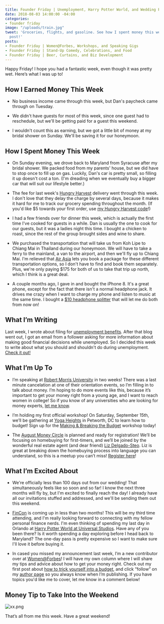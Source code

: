 ```yaml
---
title: Founder Friday | Unemployment, Harry Potter World, and Wedding Planning
date: 2018-08-03 14:00:00 -04:00
categories:
- founder friday
image: "/uploads/train.jpg"
tweet: 'Groceries, flights, and gasoline. See how I spent money this week in my #founderfriday
  post!'
posts:
- Founder Friday | Women@Forbes, Workshops, and Speaking Gigs
- Founder Friday | Stand-Up Comedy, Celebrations, and Food
- Founder Friday | Beer, Curtains, and Biz Development
---
```


Happy Friday! I hope you had a fantastic week, even though it was pretty wet. Here’s what I was up to!

## How I Earned Money This Week

* No business income came through this week, but Dan's paycheck came through on Tuesday.

* We didn't have guests for most of this week, since one guest had to reschedule, but we'll be getting paid for a guest this weekend.

* I wouldn't count this as earning, but we got a little bit of money at my bridal shower on Sunday. We'll be saving it for our honeymoon.

## How I Spent Money This Week

* On Sunday evening, we drove back to Maryland from Syracuse after my bridal shower. We packed food from my parents' house, but we did have to stop once to fill up on gas. Luckily, Dan's car is pretty small, so filling it up doesn't cost a ton. (I'm dreading when we eventually buy a bigger car that will suit our lifestyle better.)

* The fee for last week's [Hungry Harvest](https://www.hungryharvest.net/) delivery went through this week. I don't love that they delay the charge by several days, because it makes it hard for me to track our grocery spending throughout the month. (If you'd like $5 towards your first order, use [my Hungry Harvest code](http://hharvest.net/m5didTk)!)

* I had a few friends over for dinner this week, which is actually the first time I've cooked for guests in a while. Dan is usually the one to cook for our guests, but it was a ladies night this time. I bought a chicken to roast, since the rest of the group brought sides and wine to share.

* We purchased the transportation that will take us from Koh Lipe to Chiang Mai in Thailand during our honeymoon. We will have to take a ferry to the mainland, a van to the airport, and then we'll fly up to Chiang Mai. I'm relieved that [Air Asia](https://www.airasia.com/en/home.page?cid=1) lets you book a package for these different transportation options, so I don't have to find and book them separately. Plus, we're only paying $175 for both of us to take that trip up north, which I think is a great deal.

* A couple months ago, I gave in and bought the iPhone 8. It's a great phone, except for the fact that there isn't a normal headphone jack. It drives me crazy when I want to charge my phone and listen to music at the same time. I bought a [$10 headphone splitter](https://smile.amazon.com/gp/product/B07CM6FJX4/ref=ox_sc_act_title_4?smid=A1VRLO3B21V3ZJ&psc=1) that will let me do both from now on!

## What I’m Writing

Last week, I wrote about filing for [unemployment benefits](https://www.maggiegermano.com/blog/should-you-file-for-unemployment/). After that blog went out, I got an email from a follower asking for more information about making good financial decisions while unemployed. So I decided this week to write about what you should and shouldn't do during unemployment. [Check it out!](https://www.maggiegermano.com/blog/what-to-do-and-not-do-when-youre-unemployed/)

## What I’m Up To

* I’m speaking at [Robert Morris University](https://www.rmu.edu/) in two weeks! There was a last minute cancelation at one of their orientation events, so I’m filling in to talk about money. I’m hoping to do more events like this, because it’s important to get your money right from a young age, and I want to reach women in college! So if you know of any universities who are looking for money experts, [let me know](mailto:boss@maggiegermano.com).

* I’m holding my first official workshop! On Saturday, September 15th, we’ll be gathering at [Yoga Heights](https://yogaheightsdc.com/) in Petworth, DC to learn how to budget! Sign up for the [Making & Breaking the Budget](https://www.eventbrite.com/e/making-breaking-the-budget-workshop-tickets-48317128833) workshop today!

* The [August Money Circle](https://www.maggiegermano.com/events/homebuying-for-newbies/) is planned and ready for registration! We’ll be focusing on homebuying for first-timers, and we’ll be joined by the wonderful real estate agent (and dear friend) [Liz Delgado-Steo](https://www.realliving.com/elizabeth-delgado-steo). Liz is great at breaking down the homebuying process into language you can understand, so this is a meetup you can’t miss! [Register here](https://www.eventbrite.com/e/money-circle-homebuying-for-newbies-tickets-48132651055)!

## What I’m Excited About

* We're officially less than 100 days out from our wedding! That simultaneously feels like so soon and so far! I know the next three months will fly by, but I'm excited to finally reach the day! I already have all our invitations stuffed and addressed, and we'll be sending them out this weekend.

* [FinCon](https://finconexpo.com/) is coming up in less than two months! This will be my third time attending, and I'm really looking forward to connecting with my fellow personal finance nerds. I'm even thinking of spending my last day in Orlando at [Harry Potter World at Universal Studios](https://www.universalorlando.com/web/en/us/theme-parks/islands-of-adventure/the-wizarding-world-of-harry-potter-hogsmeade/index.html#subnav-b). Have any of you been there? Is it worth spending a day exploring before I head back to Maryland? The one-day pass is pretty expensive so I want to make sure I'll love it before buying it.

* In cased you missed my announcement last week, I’m a new contributor over at [Women@Forbes](https://www.forbes.com/sites/maggiegermano/)! I will have my own column where I will share my tips and advice about how to get your money right. Check out my first post about [how to trick yourself into a budget](https://www.forbes.com/sites/maggiegermano/2018/07/25/how-to-trick-yourself-into-sticking-to-a-budget/), and click “follow” on my [author page](https://www.forbes.com/sites/maggiegermano/#37ea97a87556) so you always know when I’m publishing. If you have topics you'd like me to cover, let me know in a comment below!

## Money Tip to Take Into the Weekend

![xx.png](/uploads/xx.png)

That’s all from me this week. Have a great weekend!